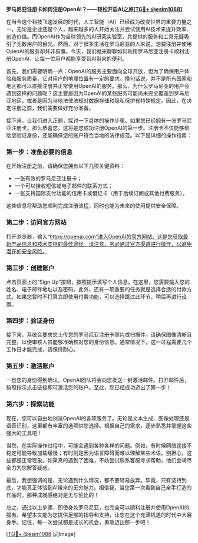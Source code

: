**罗马尼亚注册卡如何注册OpenAI？——轻松开启AI之旅[[TG💪+ @esim1088](https://t.me/s/esim1088)]**

在当今这个科技飞速发展的时代，人工智能（AI）已经成为改变世界的重要力量之一。无论是企业还是个人，越来越多的人开始关注并尝试使用AI技术来提升效率、创造价值。而OpenAI作为全球领先的AI研究实验室，其提供的服务和工具无疑吸引了无数用户的目光。然而，对于很多生活在罗马尼亚的人来说，想要注册并使用OpenAI的服务却并非易事。今天，我们就来聊聊如何利用罗马尼亚注册卡顺利注册OpenAI，让每一位用户都能享受到AI带来的便利。

首先，我们需要明确一点：OpenAI的服务主要面向全球开放，但为了确保用户体验和服务质量，它对用户的地理位置有一定的要求。换句话说，并不是所有国家和地区都可以直接注册并正常使用OpenAI的服务。那么，为什么罗马尼亚的用户会遇到这样的问题呢？这主要是因为OpenAI的某些服务可能尚未完全覆盖到罗马尼亚地区，或者是因为当地法律法规对数据存储和隐私保护有特殊规定。因此，在决定注册之前，我们需要做好充分准备。

接下来，让我们进入正题，探讨一下具体的操作步骤。如果您已经拥有一张罗马尼亚注册卡，那么恭喜您，这将是您成功注册OpenAI的第一步。注册卡不仅能够帮助您验证身份，还能确保您的账户符合当地的法律规范。以下是详细的操作指南：

### 第一步：准备必要的信息

在开始注册之前，请确保您拥有以下几项关键资料：
- 一张有效的罗马尼亚注册卡；
- 一个可以接收短信或电子邮件的联系方式；
- 一张支持国际支付功能的信用卡或借记卡（用于后续订阅或其他付费服务）。

这些信息将帮助您顺利完成注册流程，同时也能为未来的使用提供安全保障。

### 第二步：访问官方网站

打开浏览器，输入“https://openai.com”进入OpenAI的官方网站。这是您获取最新产品信息和技术支持的最佳途径。请注意，务必通过官方渠道进行操作，以避免潜在的安全风险。

### 第三步：创建账户

点击页面上的“Sign Up”按钮，按照提示填写个人信息。在这里，您需要输入您的姓名、电子邮件地址以及密码。此外，还有一项重要的任务就是选择合适的付款方式。如果您暂时不打算立即使用付费功能，可以选择跳过此环节，稍后再进行设置。

### 第四步：验证身份

接下来，系统会要求您上传您的罗马尼亚注册卡照片或扫描件。请确保图像清晰且完整，以便审核人员能够准确核对您的身份信息。通常情况下，这一过程需要几个工作日才能完成，请保持耐心。

### 第五步：激活账户

一旦您的身份得到确认，OpenAI团队将会向您发送一封激活邮件。打开邮件后，按照指示点击链接即可激活您的账户。至此，您已经成功迈出了第一步！

### 第六步：探索功能

现在，您可以自由地浏览OpenAI的各项服务了。无论是文本生成、图像处理还是语音识别，这里都有丰富的选项供您选择。根据自己的需求，逐步熟悉并掌握这些强大的工具吧！

当然，在实际操作过程中，可能会遇到各种各样的问题。例如，有时候网络连接不稳定可能导致加载缓慢；有时则是因为语言障碍而难以理解某些术语。别担心，这些都是正常现象。如果真的遇到了困难，不妨尝试联系客服寻求帮助，他们会竭尽全力为您解答疑惑。

最后，我想强调的是，无论遇到什么情况，都不要轻易放弃。毕竟，只有坚持到底，才能真正体验到AI带来的无穷魅力。相信我，当您第一次看到自己亲手打造的作品时，那种成就感绝对是无与伦比的！

总之，通过以上步骤，即使身处罗马尼亚，也完全可以顺利注册并使用OpenAI的服务。希望本文能为您提供足够的指导和支持，让您在这个充满机遇的时代中大展身手。记住，每一次尝试都是成长的机会，勇敢迈出那一步吧！

[[TG💪+ @esim1088](https://t.me/s/esim1088) ![Image](https://i.postimg.cc/4NQfJmqS/Snipaste-2025-05-13-00-14-12.png)]